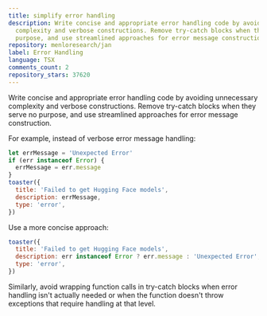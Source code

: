 ```yaml
---
title: simplify error handling
description: Write concise and appropriate error handling code by avoiding unnecessary
  complexity and verbose constructions. Remove try-catch blocks when they serve no
  purpose, and use streamlined approaches for error message construction.
repository: menloresearch/jan
label: Error Handling
language: TSX
comments_count: 2
repository_stars: 37620
---
```


Write concise and appropriate error handling code by avoiding unnecessary complexity and verbose constructions. Remove try-catch blocks when they serve no purpose, and use streamlined approaches for error message construction.

For example, instead of verbose error message handling:
```javascript
let errMessage = 'Unexpected Error'
if (err instanceof Error) {
  errMessage = err.message
}
toaster({
  title: 'Failed to get Hugging Face models',
  description: errMessage,
  type: 'error',
})
```

Use a more concise approach:
```javascript
toaster({
  title: 'Failed to get Hugging Face models',
  description: err instanceof Error ? err.message : 'Unexpected Error',
  type: 'error',
})
```

Similarly, avoid wrapping function calls in try-catch blocks when error handling isn't actually needed or when the function doesn't throw exceptions that require handling at that level.